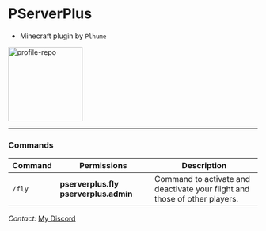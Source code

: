 # PServerPlus

- Minecraft plugin by ``Plhume``

<img width="150" alt="profile-repo" src="https://cdn.discordapp.com/attachments/1173746805385723934/1190219136203239544/download-server-transparent-png-image-pngimg-15.png?ex=65a100f3&is=658e8bf3&hm=ec0f1ddb8ea390fc1fddd3be2f3f588824cffb2365f32cb718384c56f22ac93a&">

---

### Commands

| Command                  | Permissions                                                   | Description                                                                     |
| ------------------------ | ------------------------------------------------------------- | ------------------------------------------------------------------------------- |
| `/fly`                   | __pserverplus.fly__ __pserverplus.admin__                   | Command to activate and deactivate your flight and those of other players.      |

_Contact:_ [My Discord](https://discord.gg/pyd5q3nCgb)
